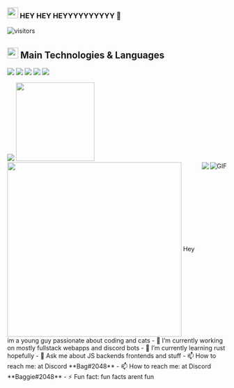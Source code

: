 ### <img height="25px" src="https://user-images.githubusercontent.com/76979204/138653740-b804f4e9-03b7-4cfb-a200-ee3438abaa53.gif"> HEY HEY HEYYYYYYYYYY 👋 
![visitors](https://visitor-badge.glitch.me/badge?page_id=${PixelatedSpade}?page_id=page.idd)
## <img height="25px" src= "https://user-images.githubusercontent.com/76979204/138653968-5bac9aa1-3e9c-4258-a1db-1337904f4d97.gif"> Main Technologies & Languages
<img src="https://img.shields.io/badge/-HTML5-E34F26?style=for-the-badge&logo=html5&logoColor=FFFFFF" /> <img src="https://img.shields.io/badge/-CSS3-1572B6?style=for-the-badge&logo=css3&logoColor=FFFFFF" /> <img src="https://img.shields.io/badge/-JavaScript-eed718?style=for-the-badge&logo=javascript&logoColor=FFFFFF" /> <img src="https://img.shields.io/badge/-Discord.js-6832e3?style=for-the-badge&logo=discord&logoColor=fff" /> <img src="http://img.shields.io/badge/-Git-F1502F?style=for-the-badge&logo=git&logoColor=FFFFFF" /> 


<img src="https://img.shields.io/badge/-Node.js-3C873A?style=for-the-badge&logo=node.js&logoColor=FFFFFF" />


<img height="180em" src="https://github-readme-stats.vercel.app/api?username=MrBaggiebug&show_icons=true&hide_border=true&&count_private=true&include_all_commits=true&title_color=fff&icon_color=79ff97&text_color=efefef&bg_color=22272E" />
<img height="400em" src= "https://wakatime.com/share/@72bec217-9b00-468f-b8be-d763b0fb3fbf/ad3ca904-a50d-444c-8e7c-e4cfc10e2b51.svg" align="center">
<!--<img src="https://github-readme-stats.vercel.app/api/top-langs/?username=MrBaggieBug&theme=dark&layout=compact&hide border=true" align="right" />-->
<img align="right" alt="GIF" src="https://user-images.githubusercontent.com/76979204/138652375-28a971d3-70f8-47a3-9830-233b1cb37a13.gif">
<!--![YYM9cpL](https://user-images.githubusercontent.com/76979204/138652375-28a971d3-70f8-47a3-9830-233b1cb37a13.gif)
<!--START_SECTION:waka-->
<!--END_SECTION:waka-->
<a href="https://www.buymeacoffee.com/MrBaggieBug"><img src="https://img.buymeacoffee.com/button-api/?text=Buy me a cookie&emoji=🍪&slug=MrBaggieBug&button_colour=FFDD00&font_colour=000000&font_family=Lato&outline_colour=000000&coffee_colour=ffffff" align="right" /></a>
Hey im a young guy passionate about coding and cats
- 🔭 I’m currently working on mostly fullstack webapps and discord bots
- 🌱 I’m currently learning rust hopefully
- 💬 Ask me about JS backends frontends and stuff
- 📫 How to reach me: at Discord **Bag#2048**
- 📫 How to reach me: at Discord **Baggie#2048**
- ⚡ Fun fact: fun facts arent fun